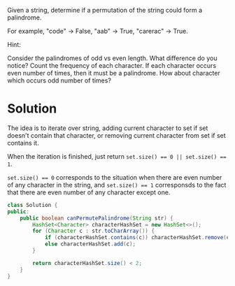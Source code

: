 Given a string, determine if a permutation of the string could form a palindrome.

For example, "code" -> False, "aab" -> True, "carerac" -> True.

Hint:

Consider the palindromes of odd vs even length. What difference do you notice? Count the frequency of each character. If each character occurs even number of times, then it must be a palindrome. How about character which occurs odd number of times?

# Solution

The idea is to iterate over string, adding current character to set if set doesn't contain that character, or removing current character from set if set contains it.

When the iteration is finished, just return `set.size() == 0 || set.size() == 1`.

`set.size() == 0` corresponds to the situation when there are even number of any character in the string, and
`set.size() == 1` corresponsds to the fact that there are even number of any character except one.

```java
class Solution {
public:
    public boolean canPermutePalindrome(String str) {
        HashSet<Character> characterHashSet = new HashSet<>();
        for (Character c : str.toCharArray()) {
            if (characterHashSet.contains(c)) characterHashSet.remove(c);
            else characterHashSet.add(c);
        }

        return characterHashSet.size() < 2;
    }
}
```

